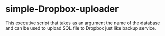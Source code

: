 # simple-Dropbox-uploader
This executive script that takes as an argument the name of the database and can be used to upload SQL file to Dropbox just like backup service.
